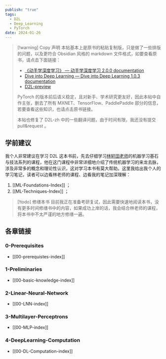 ```yaml
---
publish: "true"
tags:
  - D2L
  - Deep_Learning
  - PyTorch
date: 2024-01-26
---
```

>[!warning] Copy 声明
>本帖基本上是原书的粘贴复制版，只是做了一些排版的问题，以及更符合 Obsidian 风格的 markdown 文件格式，如要查看原书，请点击下面链接：
>- [《动手学深度学习》 — 动手学深度学习 2.0.0 documentation](https://zh.d2l.ai/index.html)
>- [Dive into Deep Learning — Dive into Deep Learning 1.0.3 documentation](https://d2l.ai/)
>- [D2L-preview](http://preview.d2l.ai/d2l-en/master/)
>
>PyTorch 的版本前后语义稳定，且对新手、学术研究更友好，因此本帖中自作主张，删去了所有 MXNET、TensorFlow、PaddlePaddle 部分的信息，若要查看这些知识，也请点击原书链接。
>
>本帖也修复了 D2L-zh 中的一些翻译问题，由于时间有限，我还没有提交 pull&request 。

## 学前建议

我个人非常建议在学习 D2L 这本书前，先去仔细学习[林轩田老师](https://www.csie.ntu.edu.tw/~htlin/mooc/)的机器学习基石与技法系列的课程，他在这门课程中非常详细地介绍了传统机器学习的来龙去脉，涉及非常多的概念和理论性认识，这对学习本书有莫大帮助。这里我给出我个人的学习笔记，读者可以边看林老师的课程、边看我的笔记加深理解：
1. [[ML-Foundations-Index]] ；
2. [[ML-Techniques-Index]] ；

>[!todo] 修缮本书
>目前我正在准备考研复试，因此需要快速地阅读本书，没有更多时间修缮书中的内容，如果成功上岸的话，我会结合林老师的课程，将本书中不太严谨的地方修缮一遍。

## 各章链接

### 0-Prerequisites

- [[00-prerequistes-index]]

### 1-Preliminaries

- [[00-basic-knowledge-index]]

### 2-Linear-Neural-Network

- [[00-LNN-index]]

### 3-Multilayer-Perceptrons

- [[00-MLP-index]]

### 4-DeepLearning-Computation

- [[00-DL-Computation-index]]